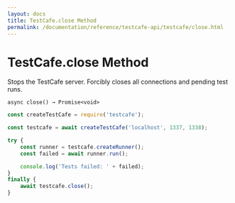 ```yaml
---
layout: docs
title: TestCafe.close Method
permalink: /documentation/reference/testcafe-api/testcafe/close.html
---
```

# TestCafe.close Method

Stops the TestCafe server. Forcibly closes all connections and pending test runs.

```text
async close() → Promise<void>
```

```js
const createTestCafe = require('testcafe');

const testcafe = await createTestCafe('localhost', 1337, 1338);

try {
    const runner = testcafe.createRunner();
    const failed = await runner.run();

    console.log('Tests failed: ' + failed);
}
finally {
    await testcafe.close();
}
```
